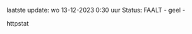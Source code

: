laatste update: 
wo 13-12-2023  0:30   uur 
Status: FAALT - geel - 
<div class="service Y">httpstat</div>